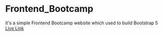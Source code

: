 # Frontend_Bootcamp
it's a simple Frontend Bootcamp website which used to build Bootstrap 5
<a href="https://coderrony.github.io/Frontend_Bootcamp/">Live Link</a>
